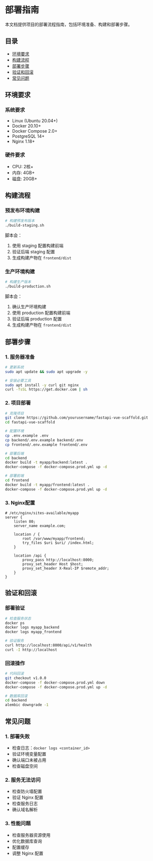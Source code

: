 # 部署指南

本文档提供项目的部署流程指南，包括环境准备、构建和部署步骤。

## 目录

- [环境要求](#环境要求)
- [构建流程](#构建流程)
- [部署步骤](#部署步骤)
- [验证和回滚](#验证和回滚)
- [常见问题](#常见问题)

## 环境要求

### 系统要求
- Linux (Ubuntu 20.04+)
- Docker 20.10+
- Docker Compose 2.0+
- PostgreSQL 14+
- Nginx 1.18+

### 硬件要求
- CPU: 2核+
- 内存: 4GB+
- 磁盘: 20GB+

## 构建流程

### 预发布环境构建
```bash
# 构建预发布版本
./build-staging.sh
```
脚本会：
1. 使用 staging 配置构建前端
2. 验证后端 staging 配置
3. 生成构建产物在 `frontend/dist`

### 生产环境构建
```bash
# 构建生产版本
./build-production.sh
```
脚本会：
1. 确认生产环境构建
2. 使用 production 配置构建前端
3. 验证后端 production 配置
4. 生成构建产物在 `frontend/dist`

## 部署步骤

### 1. 服务器准备
```bash
# 更新系统
sudo apt update && sudo apt upgrade -y

# 安装必要工具
sudo apt install -y curl git nginx
curl -fsSL https://get.docker.com | sh
```

### 2. 项目部署
```bash
# 克隆项目
git clone https://github.com/yourusername/fastapi-vue-scaffold.git
cd fastapi-vue-scaffold

# 配置环境
cp .env.example .env
cp backend/.env.example backend/.env
cp frontend/.env.example frontend/.env

# 部署后端
cd backend
docker build -t myapp/backend:latest .
docker-compose -f docker-compose.prod.yml up -d

# 部署前端
cd frontend
docker build -t myapp/frontend:latest .
docker-compose -f docker-compose.prod.yml up -d
```

### 3. Nginx配置
```nginx
# /etc/nginx/sites-available/myapp
server {
    listen 80;
    server_name example.com;

    location / {
        root /var/www/myapp/frontend;
        try_files $uri $uri/ /index.html;
    }

    location /api {
        proxy_pass http://localhost:8000;
        proxy_set_header Host $host;
        proxy_set_header X-Real-IP $remote_addr;
    }
}
```

## 验证和回滚

### 部署验证
```bash
# 检查服务状态
docker ps
docker logs myapp_backend
docker logs myapp_frontend

# 验证服务
curl http://localhost:8000/api/v1/health
curl -I http://localhost
```

### 回滚操作
```bash
# 代码回滚
git checkout v1.0.0
docker-compose -f docker-compose.prod.yml down
docker-compose -f docker-compose.prod.yml up -d

# 数据库回滚
cd backend
alembic downgrade -1
```

## 常见问题

### 1. 部署失败
- 检查日志：`docker logs <container_id>`
- 验证环境变量配置
- 确认端口未被占用
- 检查磁盘空间

### 2. 服务无法访问
- 检查防火墙配置
- 验证 Nginx 配置
- 检查服务日志
- 确认域名解析

### 3. 性能问题
- 检查服务器资源使用
- 优化数据库查询
- 配置缓存
- 调整 Nginx 配置 